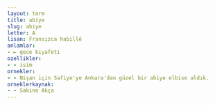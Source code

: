 ```yaml
---
layout: term
title: abiye
slug: abiye
letter: A
lisan: Fransızca habillé
anlamlar:
- ► gece kıyafeti
ozellikler:
- - isim
ornekler:
- - Nişan için Safiye'ye Ankara'dan güzel bir abiye elbise aldık.
orneklerkaynak:
- - Sakine Akça
---
```


